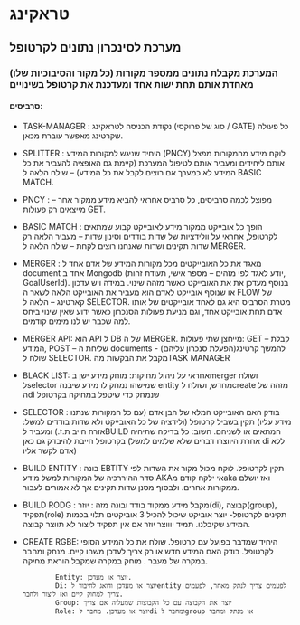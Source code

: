 # טראקינג
## מערכת לסינכרון נתונים לקרטופל
### המערכת מקבלת נתונים ממספר מקורות (כל מקור והסיבוכיות שלו) מאחדת אותם תחת ישות אחד ומעדכנת את קרטופל בשינויים 

#### סרביסים:

- TASK-MANAGER : נקודת הכניסה לטראקינג (סוג של פרוקסי / GATE) כל פעולה שקרטינג מאפשר עוברת מכאן.

- SPLITTER : היחיד שניגש למקורות המידע (PNCY) לוקח מידע מהמקורות מפצל אותם ליחידים ומעביר אותם לטיפול המערכת (קיימת גם האופציה להעביר את כל המידע לא כמערך אם רוצים לקבל את כל המידע) – שולח הלאה ל BASIC MATCH.

- PNCY  : מפוצל לכמה סרביסים, כל סרביס אחראי להביא מידע ממקור אחר – מייצאים רק פעולות GET.

- BASIC MATCH : הופך כל אובייקט ממקור מידע לאובייקט קבוע שמתאים לקרטופל, אחראי על וולידציות של שדות בודדים וסינון שדות – מעביר הלאה רק שדות תקינים ושדות שאנחנו רוצים לקחת – שולח הלאה ל MERGER.

- MERGER : מאגד את כל האובייקטים מכל מקורות המידע של אדם אחד ל document אחד ב Mongodb (יודע לאגד לפי מזהים – מספר אישי, תעודת זהות, GoalUserId). בנוסף מעדכן את את האובייקט כאשר מזהה שינוי. במידה ויש עדכון או שנוסף אובייקט לאדם הוא מעביר את האובייקט הלאה לשאר ה FLOW של קארטינג – הלאה ל SELECTOR. מטרת הסרביס היא גם לאחד אובייקטים של אותו אדם תחת אובייקט אחד, וגם מניעת פעולות הסנכרון כאשר ידוע שאין שינוי ביחס למה שכבר יש לנו מימים קודמים.

- MERGER API: הוא API ל DB של ה MERGER. מייחצן שתי פעולות: GET – קבלת המידע, POST – שליחת ה documents להמשך קרטינג(הפעלת סנכרון עליהם)  - שולח ל SELECTOR. מקבל את הבקשות מהTASK MANAGER

- BLACK LIST: אחראי על ניהול מחיקות: מוחק מידע ישן בmerger ושולח לselector שמישהו נמחק לו מידע שיבנה entity מחדש, ושולח לcreate מזהה של הdi שנמחק כדי שיטפל במחיקה בקרטופל

- SELECTOR : בודק האם האובייקט המלא של הבן אדם (עם כל המקורות שנתנו מידע עליו) תקין בשביל קרטופל (ולידציה של כל האובייקט ולא שדות בודדים למשל: אזרח חייב ת.ז.) ומעביר לBUILD המתאים או לשניהם. חשוב: כל בדיקה שתיהיה בקרטופל חייבת להיבדק גם כאן (אחרת היווצרו דברים שלא שלמים למשל di ללא אדם לקשר אליו)

- BUILD ENTITY : בונה EBTITY תקין לקרטופל. לוקח מכול מקור את השדות לפי סדר ההיררכיה של המקורות למשל מידע AKAאי ילקח קודם מaka ואז יושלם ממקורות אחרים. ולבסוף מסנן שדות תקינים אך לא אמורים לעבור.

- BUILD RODG : מקבל מידע ממקוד בודד ובונה מזה : יוזר(di), קבוצה(group), תפקיד(role) תקינים לקרטופל- יוצר אוביקט  שיכול להכיל 3 אוביקטים תלוי בכמות המידע שקיבלנו. תמיד יוווצר יוזר אם אין תפקיד ליצור לא תווצר קבוצה. 

- CREATE RGBE: היחיד שמדבר בפועל עם קרטופל. שולח את כל המידע הסופי לקרטופל. בודק האם המידע חדש או רק צריך לעדכן משהו קיים. מנתק ומחבר במקרה של מעבר . מוחק במקרה שמקבל הוראת מחיקה.
              
              Entity: יוצר או מעדכן.
              Di: יוצר או מעדכן ודואג לחיבור לentity לפעמים צריך לנתק מאחר, לפעמים צריך למחוק קיים ואז ליצור ולחבר.
              Group: יוצר את הקבוצה עם כל הקבוצות שמעליה אם צריך
              Role: יוצר או מעדכן. מחבר לdi ומחבר לgroup או מנתק ומחבר

